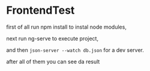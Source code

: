 # FrontendTest
first of all run npm install to instal node modules,

next run ng-serve to execute project,

and then `json-server --watch db.json` for a dev server.

after all of them you can see da result
